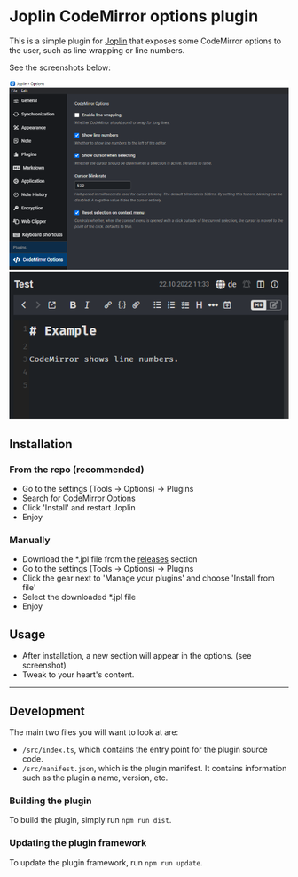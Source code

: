 # Joplin CodeMirror options plugin

This is a simple plugin for [Joplin](https://joplinapp.org/) that exposes some CodeMirror options to the user, such as line wrapping or line numbers.

See the screenshots below:

![](screenshots/options.png)
![](screenshots/line_numbers.png)

## Installation

### From the repo (recommended)

- Go to the settings (Tools → Options) → Plugins
- Search for CodeMirror Options
- Click 'Install' and restart Joplin
- Enjoy

### Manually

- Download the *.jpl file from the [releases](https://github.com/FelisDiligens/joplin-plugin-cmoptions/releases) section
- Go to the settings (Tools → Options) → Plugins
- Click the gear next to 'Manage your plugins' and choose 'Install from file'
- Select the downloaded *.jpl file
- Enjoy

## Usage

- After installation, a new section will appear in the options. (see screenshot)
- Tweak to your heart's content.

---

## Development

The main two files you will want to look at are:

- `/src/index.ts`, which contains the entry point for the plugin source code.
- `/src/manifest.json`, which is the plugin manifest. It contains information such as the plugin a name, version, etc.

### Building the plugin

To build the plugin, simply run `npm run dist`.

### Updating the plugin framework

To update the plugin framework, run `npm run update`.
